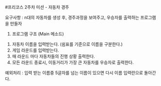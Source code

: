 #프리코스 2주차 미션 - 자동차 경주 

요구사항 : n대의 자동차를 생성 후, 경주과정을 보여주고, 우승자를 출력하는 프로그램을 만들자  
 1. 프로그램 구조  (Main 메소드)  
 1) 자동차 이름을 입력받는다. (쉼표를 기준으로 이름을 구분한다.)  
 2) 게임 라운드를 입력받는다.  
 3) 매 라운드 마다 자동차들의 진행 상황 출력한다.  
 4) 모든 라운드 종료시, 이동거리가 가장 큰 자동차를 우승자로 출력한다.   
   
 예외처리 : 입력 받는 이름중 5글자를 넘는 이름이 있으면 다시 이름 입력란으로 돌아간다.   